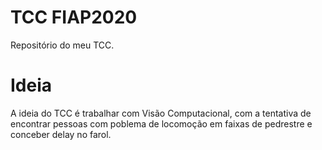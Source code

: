 # TCC FIAP2020
 Repositório do meu TCC.

# Ideia
A ideia do TCC é trabalhar com Visão Computacional, com a tentativa de encontrar pessoas com poblema de locomoção em faixas de pedrestre e conceber delay no farol. 
